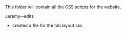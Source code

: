 This folder will contain all the CSS scripts for the website.

Jeremy--edits
<ul>
  <li>created a file for the tab layout css</li
</ul>
